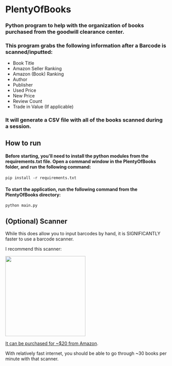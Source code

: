# PlentyOfBooks

### Python program to help with the organization of books purchased from the goodwill clearance center.

### This program grabs the following information after a Barcode is scanned/inputted:

* Book Title
* Amazon Seller Ranking
* Amazon (Book) Ranking
* Author
* Publisher
* Used Price
* New Price
* Review Count
* Trade in Value (If applicable)

### It will generate a CSV file with all of the books scanned during a session.

## How to run


#### Before starting, you'll need to install the python modules from the requirements.txt file.  Open a command window in the PlentyOfBooks folder, and run the following command:

```pip install -r requirements.txt```

#### To start the application, run the following command from the PlentyOfBooks directory:

```python main.py```


## (Optional) Scanner


While this does allow you to input barcodes by hand, it is SIGNIFICANTLY faster to use a barcode scanner.

I recommend this scanner:

<img src="src/scanner.jpg" width="250">


[It can be purchased for ~$20 from Amazon](https://www.amazon.com/Automatic-Barcode-Scanning-Bar-code-Adjustable/dp/B00406YZGK/ref=sr_1_1?s=offic-electronics&ie=UTF8&qid=1513031099&sr=1-1&keywords=barcode+scanner).

With relatively fast internet, you should be able to go through ~30 books per minute with that scanner.


